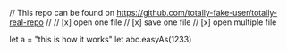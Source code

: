 // This repo can be found on https://github.com/totally-fake-user/totally-real-repo
//
// [x] open one file
// [x] save one file
// [x] open multiple file

let a = "this is how it works"
let abc.easyAs(1233)
